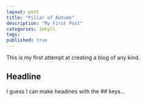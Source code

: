 ```yaml
---
layout: post
title: "Pillar of Autumn"
description: "My First Post"
categories: Jekyll
tags:
published: true
---
```


This is my first attempt at creating a blog of any kind.

## Headline

I guess I can make headines with the ## keys...
